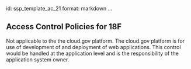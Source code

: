 id: ssp_template_ac_21
format: markdown
...
## Access Control Policies for 18F

Not applicable to the the cloud.gov platform. The cloud.gov platform is for use of development of and deployment of web applications. This control would be handled at the application level and is the responsibility of the application system owner.
